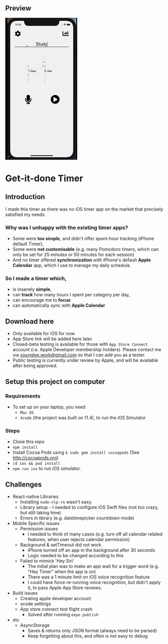 ## Preview
![](preview_1.gif)

# Get-it-done Timer
## Introduction
I made this timer as there was no iOS timer app on the market that precisely satisfied my needs.

### Why was I unhappy with the existing timer apps?

- Some were **too simple**, and didn't offer spent-hour tracking (iPhone default Timer),
- Some were **not customisable** (e.g. many Pomodoro timers, which can only be set for 25 minutes or 50 minutes for each session)
- And no timer offered **synchronization** with iPhone's default **Apple Calendar** app, which I use to manage my daily schedule.

### So I made a timer which,
- is insanely **simple**,
- can **track** how many hours I spent per category per day,
- can encourage me to **focus**
- can automatically sync with **Apple Calendar**

## Download here
<!-- App store link with App Store icon -->
- Only available for iOS for now.
- App Store link will be added here later.
- Closed-beta testing is available for those with `App Store Connect` account (i.e. Apple Developer membership holders). Please contact me via younglee.work@gmail.com so that I can add you as a tester.
- Public testing is currently under review by Apple, and will be available after being approved.

## Setup this project on computer
### Requirements
- To set up on your laptop, you need
    - `Mac OS`
    - `Xcode` (the project was built on 11.4), to run the iOS Simulator

### Steps
- Clone this repo
- `npm install`
- Install Cocoa Pods using `$ sudo gem install cocoapods` (See http://cocoapods.org)
- `cd ios && pod install`
- `npm run ios` to run iOS simulator.

## Challenges
- React-native Libraries
    - Installing `node-nlp-rn` wasn't easy.
    - Library setup - I needed to configure iOS Swift files (not too crazy, but still taking time)
    - Errors in library (e.g. datetimepicker countdown mode)
- Mobile Specific issues
    - Permission issues
        - I needed to think of many cases (e.g. turn off all calendar related features, when user rejects calendar permission)
    - Background & setTimeout did not work
        - iPhone turned off an app in the background after 30 seconds
        - Logic needed to be changed according to this
    - Failed to mimick 'Hey Siri' 
        - The initial plan was to make an app wait for a trigger word (e.g. "Hey Timer" when the app is on)
        - There was a 1 minute limit on iOS voice recognition feature
        - I could have force re-running voice recognition, but didn't apply it, to pass Apple App Store reviews.
- Build issues
    - Creating apple developer account
    - xcode settings
    - App store connect test flight crash
        - Solved after running `expo publish`
- etc
    - AsyncStorage 
        - Saves & returns only JSON format (always need to be parsed)
        - Keep forgetting about this, and often is not easy to debug
